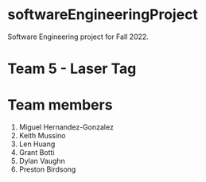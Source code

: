 # softwareEngineeringProject
 Software Engineering project for Fall 2022.
# Team 5 - Laser Tag

# Team members
1. Miguel Hernandez-Gonzalez
1. Keith Mussino
1. Len Huang
1. Grant Botti
1. Dylan Vaughn
1. Preston Birdsong

